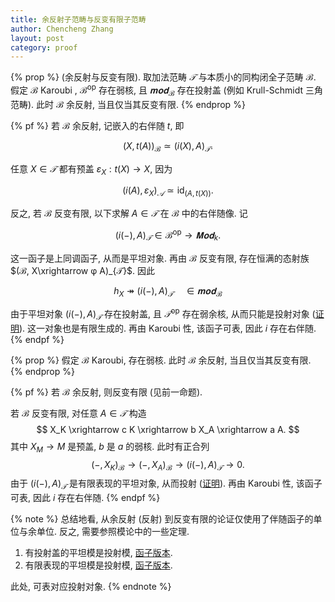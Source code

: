 ```yaml
---
title: 余反射子范畴与反变有限子范畴
author: Chencheng Zhang
layout: post
category: proof
--- 
```

{% prop %}
(余反射与反变有限).
取加法范畴 $𝒯$ 与本质小的同构闭全子范畴 $ℬ$. 假定 $ℬ$  Karoubi , $ℬ^{\mathrm{op}}$ 存在弱核, 且 $𝐦𝐨𝐝_{ℬ}$ 存在投射盖 (例如 Krull-Schmidt 三角范畴). 此时 $ℬ$ 余反射, 当且仅当其反变有限.
{% endprop %}

{% pf %}
若 $ℬ$ 余反射, 记嵌入的右伴随 $t$, 即 

$$
(X, t(A))_{ℬ} ≃ (i(X), A)_{𝒯}. 
$$

任意 $X ∈ 𝒯$ 都有预盖 $ε_X: t(X) → X$, 因为

$$
(i(A), ε_X)_{𝒜} ≃ \mathrm{id}_{(A, t(X))}. 
$$

反之, 若 $ℬ$ 反变有限, 以下求解 $A ∈ 𝒯$ 在 $ℬ$ 中的右伴随像. 记 

$$
(i(-), A)_{𝒯} ∈ ℬ ^{\mathrm{op}} → 𝐌𝐨𝐝_k.  
$$

这一函子是上同调函子, 从而是平坦对象. 再由 $ℬ$ 反变有限, 存在恒满的态射族 $(ℬ, X\xrightarrow φ A)_{𝒯}$. 因此

$$
h_X ↠ (i(-), A)_{𝒯} \quad ∈ 𝐦𝐨𝐝_ℬ
$$

由于平坦对象 $(i(-), A)_{𝒯}$ 存在投射盖, 且 $𝒯^{\mathrm{op}}$ 存在弱余核, 从而只能是投射对象 (<a href = "Fp_et_Plat_est_Proj">证明</a>). 这一对象也是有限生成的. 再由 Karoubi 性, 该函子可表, 因此 $i$ 存在右伴随.
{% endpf %}

{% prop %}
假定 $ℬ$ Karoubi, 存在弱核. 此时 $ℬ$ 余反射, 当且仅当其反变有限.
{% endprop %}

{% pf %}
若 $ℬ$ 余反射, 则反变有限 (见前一命题).

若 $ℬ$ 反变有限, 对任意 $A ∈ 𝒯$ 构造
$$
X_K \xrightarrow c K \xrightarrow b X_A \xrightarrow a A. 
$$
其中 $X_M → M$ 是预盖, $b$ 是 $a$ 的弱核. 此时有正合列
$$
(-, X_K)_ℬ → (-,X_A)_ℬ → (i(-),A)_𝒯 → 0.
$$
由于 $(i(-),A)_𝒯$ 是有限表现的平坦对象, 从而投射 (<a href = "Plat_et_Proj_Cover_Proj">证明</a>). 再由 Karoubi 性, 该函子可表, 因此 $i$ 存在右伴随.
{% endpf %}

{% note %}
总结地看, 从余反射 (反射) 到反变有限的论证仅使用了伴随函子的单位与余单位. 反之, 需要参照模论中的一些定理.
<ol>
<li>
有投射盖的平坦模是投射模, <a href = "Fp_et_Plat_est_Proj">函子版本</a>.
</li>
<li>
有限表现的平坦模是投射模, <a href = "Plat_et_Proj_Cover_Proj">函子版本</a>.
</li>
</ol>
此处, 可表对应投射对象.
{% endnote %}
